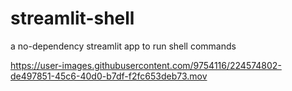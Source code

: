 # streamlit-shell
a no-dependency streamlit app to run shell commands



https://user-images.githubusercontent.com/9754116/224574802-de497851-45c6-40d0-b7df-f2fc653deb73.mov

